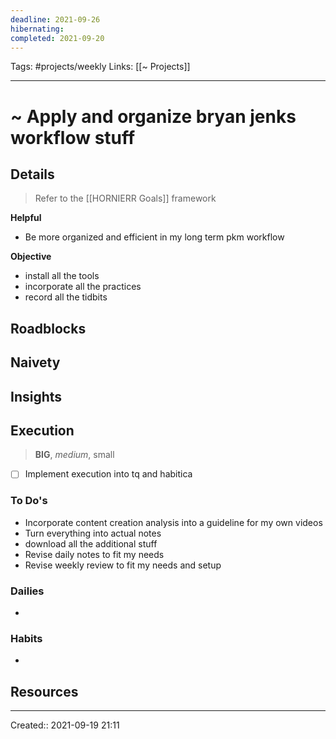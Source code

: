 ```yaml
---
deadline: 2021-09-26
hibernating:
completed: 2021-09-20
---
```

Tags: #projects/weekly 
Links: [[~ Projects]]
___
# ~ Apply and organize bryan jenks workflow stuff
## Details
> Refer to the [[HORNIERR Goals]] framework

**Helpful**
- Be more organized and efficient in my long term pkm workflow

**Objective**
- install all the tools
- incorporate all the practices
- record all the tidbits

**Roadblocks**
- 

**Naivety**
- 

**Insights**
- 
## Execution
> **BIG**, *medium*, small
- [ ] Implement execution into tq and habitica
### To Do's
- Incorporate content creation analysis into a guideline for my own videos
- Turn everything into actual notes
- download all the additional stuff
- Revise daily notes to fit my needs
- Revise weekly review to fit my needs and setup
### Dailies
- 
### Habits
- 
## Resources

___
Created:: 2021-09-19 21:11
